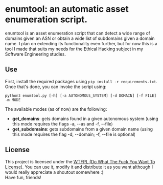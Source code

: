 # enumtool: an automatic asset enumeration script.
enumtool is an asset enumeration script that can detect a wide range of domains given an ASN or obtain a wide list of subdomains given a domain name. I plan on extending its functionality even further, but for now this is a tool I made that suits my needs for the Ethical Hacking subject in my Software Engineering studies.

## Use

First, install the required packages using ```pip install -r requirements.txt```.<br>
Once that's done, you can invoke the script using:

```python3 enumtool.py [-h] [-a AUTONOMOUS_SYSTEM] [-d DOMAIN] [-f FILE] -m MODE```

The available modes (as of now) are the following:
* **get_domains**: gets domains found in a given autonomous system (using this mode requires the flags -a, --as and -f, --file)
* **get_subdomains**: gets subdomains from a given domain name (using this mode requires the flag -d, --domain; -f, --file is optional)

## License
This project is licensed under the [WTFPL (Do What The Fuck You Want To License)](http://www.wtfpl.net/). You can use it, modify it and distribute it as you want although I would really appreciate a shoutout somewhere :)<br>
Have fun, friends!
